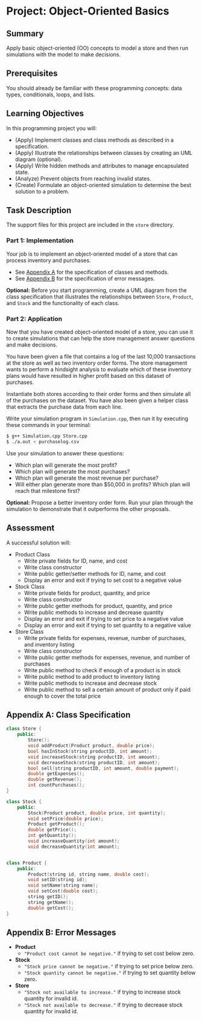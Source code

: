 # Project: Object-Oriented Basics

## Summary

Apply basic object-oriented (OO) concepts to model a store and then run simulations with the model to make decisions.

## Prerequisites

You should already be familiar with these programming concepts: data types, conditionals, loops, and lists.

## Learning Objectives

In this programming project you will:

- (Apply) Implement classes and class methods as described in a specification.
- (Apply) Illustrate the relationships between classes by creating an UML diagram (optional).
- (Apply) Write hidden methods and attributes to manage encapsulated state.
- (Analyze) Prevent objects from reaching invalid states.
- (Create) Formulate an object-oriented simulation to determine the best solution to a problem.

## Task Description

The support files for this project are included in the `store` directory.

### Part 1: Implementation

Your job is to implement an object-oriented model of a store that can process inventory and purchases.

- See [Appendix A](#appendix-a-class-specification) for the specification of classes and methods.
- See [Appendix B](#appendix-b-error-messages) for the specification of error messages.

**Optional:** Before you start programming, create a UML diagram from the class specification that illustrates the relationships between `Store`, `Product`, and `Stock` and the functionality of each class.

### Part 2: Application

Now that you have created object-oriented model of a store, you can use it to create simulations that can help the store management answer questions and make decisions.

You have been given a file that contains a log of the last 10,000 transactions at the store as well as two inventory order forms. The store management wants to perform a hindsight analysis to evaluate which of these inventory plans would have resulted in higher profit based on this dataset of purchases.

Instantiate both stores according to their order forms and then simulate all of the purchases on the dataset. You have also been given a helper class that extracts the purchase data from each line.

Write your simulation program in `Simulation.cpp`, then run it by executing these commands in your terminal:

```bash
$ g++ Simulation.cpp Store.cpp
$ ./a.out < purchaselog.csv
```

Use your simulation to answer these questions:

- Which plan will generate the most profit?
- Which plan will generate the most purchases?
- Which plan will generate the most revenue per purchase?
- Will either plan generate more than $50,000 in profits? Which plan will reach that milestone first?

**Optional:** Propose a better inventory order form. Run your plan through the simulation to demonstrate that it outperforms the other proposals.

## Assessment

A successful solution will:

- Product Class
    - Write private fields for ID, name, and cost
    - Write class constructor
    - Write public getter/setter methods for ID, name, and cost
    - Display an error and exit if trying to set cost to a negative value
- Stock Class
    - Write private fields for product, quantity, and price
    - Write class constructor
    - Write public getter methods for product, quantity, and price
    - Write public methods to increase and decrease quantity
    - Display an error and exit if trying to set price to a negative value
    - Display an error and exit if trying to set quantity to a negative value
- Store Class
    - Write private fields for expenses, revenue, number of purchases, and inventory listing
    - Write class constructor
    - Write public getter methods for expenses, revenue, and number of purchases
    - Write public method to check if enough of a product is in stock
    - Write public method to add product to inventory listing
    - Write public methods to increase and decrease stock
    - Write public method to sell a certain amount of product only if paid enough to cover the total price

## Appendix A: Class Specification

```cpp
class Store {
    public:
        Store();
        void addProduct(Product product, double price);
        bool hasInStock(string productID, int amount);
        void increaseStock(string productID, int amount);
        void decreaseStock(string productID, int amount);
        bool sell(string productID, int amount, double payment);
        double getExpenses();
        double getRevenue();
        int countPurchases();
}

class Stock {
    public:
        Stock(Product product, double price, int quantity);
        void setPrice(double price);
        Product getProduct();
        double getPrice();
        int getQuantity();
        void increaseQuantity(int amount);
        void decreaseQuantity(int amount);


class Product {
    public:
        Product(string id, string name, double cost);
        void setID(string id);
        void setName(string name);
        void setCost(double cost);
        string getID();
        string getName();
        double getCost();
}
```

## Appendix B: Error Messages

- **Product**
    - `"Product cost cannot be negative."` if trying to set cost below zero.
- **Stock**
    - `"Stock price cannot be negative."` if trying to set price below zero.
    - `"Stock quantity cannot be negative."` if trying to set quantity below zero.
- **Store**
    - `"Stock not available to increase."` if trying to increase stock quantity for invalid id.
    - `"Stock not available to decrease."` if trying to decrease stock quantity for invalid id.
